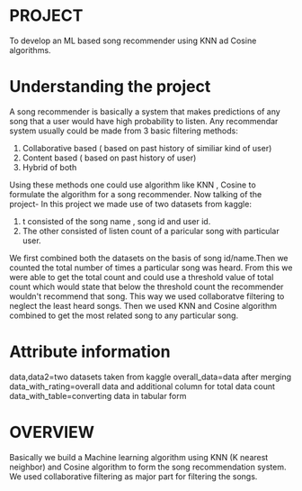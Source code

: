 # PROJECT
To develop an ML based song recommender using KNN ad Cosine algorithms.

# Understanding the project
A song recommender is basically a system that makes predictions of any song that a user would have high probability to listen. Any recommendar system usually could be made from 3 basic filtering methods:

1) Collaborative based ( based on past history of similiar kind of user)
2) Content based ( based on past history of user)
3) Hybrid of both

Using these methods one could use algorithm like KNN , Cosine to formulate the algorithm for a song recommender. Now talking of the project-
 In this project we made use of two datasets from kaggle:
1) t consisted of the song name , song id and user id.
2) The other consisted of listen count of a paricular song with particular user.
   
We first combined both the datasets on the basis of song id/name.Then we counted the total number of times a particular song was heard. From this we were able to get the total count and could use a threshold value of total count which would state that below the threshold count the recommender wouldn't recommend that song. This way we used collaboratve filtering to neglect the least heard songs. Then we used KNN and Cosine algorithm combined to get the most related song to any particular song.

# Attribute information

data,data2=two datasets taken from kaggle
overall_data=data after merging
data_with_rating=overall data and additional column for total data count
data_with_table=converting data in tabular form

# OVERVIEW

Basically we build a Machine learning algorithm using KNN (K nearest neighbor) and Cosine algorithm to form the song recommendation system. We used collaborative filtering as major part for filtering the songs. 